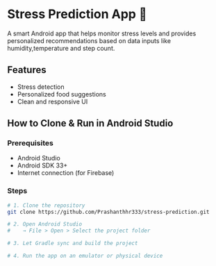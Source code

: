 
# Stress Prediction App 📱

A smart Android app that helps monitor stress levels and provides personalized recommendations based on data inputs like humidity,temperature and step count.

## Features
- Stress detection
- Personalized food suggestions
- Clean and responsive UI

## How to Clone & Run in Android Studio

### Prerequisites
- Android Studio 
- Android SDK 33+
- Internet connection (for Firebase)

### Steps

```bash
# 1. Clone the repository
git clone https://github.com/Prashanthhr333/stress-prediction.git

# 2. Open Android Studio
#    → File > Open > Select the project folder

# 3. Let Gradle sync and build the project

# 4. Run the app on an emulator or physical device

